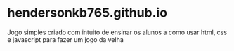 # hendersonkb765.github.io
Jogo simples criado com intuito de ensinar os alunos a como usar html, css e javascript para fazer um jogo da velha
